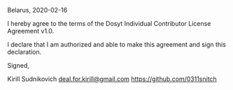 Belarus, 2020-02-16

I hereby agree to the terms of the Dosyt Individual Contributor License
Agreement v1.0.

I declare that I am authorized and able to make this agreement and sign this
declaration.

Signed,

Kirill Sudnikovich deal.for.kirill@gmail.com https://github.com/0311snitch
